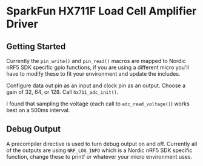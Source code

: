 # SparkFun HX711F Load Cell Amplifier Driver

## Getting Started
Currently the `pin_write()` and `pin_read()` macros are mapped to Nordic nRF5 SDK specific gpio functions, if you are using a different micro you'll have to modify these to fit your environment and update the includes. 

Configure data out pin as an input and clock pin as an output. Choose a gain of 32, 64, or 128. Call `hx711_adc_init()`.

I found that sampling the voltage (each call to `adc_read_voltage()`) works best on a 500ms interval. 

## Debug Output
A precompiler directive is used to turn debug output on and off. Currently all of the outputs are using `NRF_LOG_INFO` which is a Nordic nRF5 SDK specific function, change these to printf or whatever your micro environment uses.

